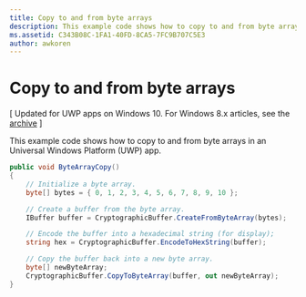 ```yaml
---
title: Copy to and from byte arrays
description: This example code shows how to copy to and from byte arrays in an Universal Windows Platform (UWP) app.
ms.assetid: C343B08C-1FA1-40FD-8CA5-7FC9B707C5E3
author: awkoren
---
```


# Copy to and from byte arrays


\[ Updated for UWP apps on Windows 10. For Windows 8.x articles, see the [archive](http://go.microsoft.com/fwlink/p/?linkid=619132) \]

This example code shows how to copy to and from byte arrays in an Universal Windows Platform (UWP) app.

```cs
public void ByteArrayCopy()
{
    // Initialize a byte array.
    byte[] bytes = { 0, 1, 2, 3, 4, 5, 6, 7, 8, 9, 10 };

    // Create a buffer from the byte array.
    IBuffer buffer = CryptographicBuffer.CreateFromByteArray(bytes);

    // Encode the buffer into a hexadecimal string (for display);
    string hex = CryptographicBuffer.EncodeToHexString(buffer);

    // Copy the buffer back into a new byte array.
    byte[] newByteArray;
    CryptographicBuffer.CopyToByteArray(buffer, out newByteArray);
}
```

<!--HONumber=Jun16_HO2-->



